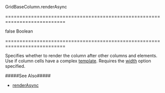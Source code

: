 <!--id-->GridBaseColumn.renderAsync<!--/id-->
===========================================================================
<!--default-->false<!--/default-->
<!--type-->Boolean<!--/type-->
===========================================================================

<!--shortDescription-->
Specifies whether to render the column after other columns and elements. Use if column cells have a complex [template]({basewidgetpath}/Configuration/columns/#cellTemplate). Requires the [width]({basewidgetpath}/Configuration/columns/#width) option specified.
<!--/shortDescription-->

<!--fullDescription-->
#####See Also#####
- [renderAsync]({basewidgetpath}/Configuration/#renderAsync)
<!--/fullDescription-->